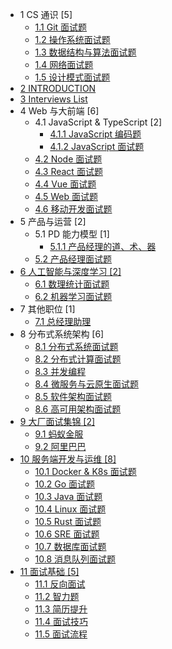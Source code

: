   - 1 CS 通识 [5]
    - [1.1 Git 面试题](/CS%20通识/Git%20面试题.md)
    - [1.2 操作系统面试题](/CS%20通识/操作系统面试题.md)
    - [1.3 数据结构与算法面试题](/CS%20通识/数据结构与算法面试题.md)
    - [1.4 网络面试题](/CS%20通识/网络面试题.md)
    - [1.5 设计模式面试题](/CS%20通识/设计模式面试题.md)
  - [2 INTRODUCTION](/INTRODUCTION.md)
  - [3 Interviews List](/Interviews-List.md)
  - 4 Web 与大前端 [6]
    - 4.1 JavaScript & TypeScript [2]
      - [4.1.1 JavaScript 编码题](/Web%20与大前端/JavaScript%20&%20TypeScript/JavaScript%20编码题.md)
      - [4.1.2 JavaScript 面试题](/Web%20与大前端/JavaScript%20&%20TypeScript/JavaScript%20面试题.md)
    - [4.2 Node 面试题](/Web%20与大前端/Node%20面试题.md)
    - [4.3 React 面试题](/Web%20与大前端/React%20面试题.md)
    - [4.4 Vue 面试题](/Web%20与大前端/Vue%20面试题.md)
    - [4.5 Web 面试题](/Web%20与大前端/Web%20面试题.md)
    - [4.6 移动开发面试题](/Web%20与大前端/移动开发面试题.md)
  - 5 产品与运营 [2]
    - 5.1 PD 能力模型 [1]
      - [5.1.1 产品经理的道、术、器](/产品与运营/PD%20能力模型/产品经理的道、术、器.md)
    - [5.2 产品经理面试题](/产品与运营/产品经理面试题.md)
  - [6 人工智能与深度学习 [2]](/人工智能与深度学习/README.md)
    - [6.1 数理统计面试题](/人工智能与深度学习/数理统计面试题.md)
    - [6.2 机器学习面试题](/人工智能与深度学习/机器学习面试题.md)
  - 7 其他职位 [1]
    - [7.1 总经理助理](/其他职位/总经理助理.md)
  - 8 分布式系统架构 [6]
    - [8.1 分布式系统面试题](/分布式系统架构/分布式系统面试题.md)
    - [8.2 分布式计算面试题](/分布式系统架构/分布式计算面试题.md)
    - [8.3 并发编程](/分布式系统架构/并发编程.md)
    - [8.4 微服务与云原生面试题](/分布式系统架构/微服务与云原生面试题.md)
    - [8.5 软件架构面试题](/分布式系统架构/软件架构面试题.md)
    - [8.6 高可用架构面试题](/分布式系统架构/高可用架构面试题.md)
  - [9 大厂面试集锦 [2]](/大厂面试集锦/README.md)
    - [9.1 蚂蚁金服](/大厂面试集锦/蚂蚁金服.md)
    - [9.2 阿里巴巴](/大厂面试集锦/阿里巴巴.md)
  - [10 服务端开发与运维 [8]](/服务端开发与运维/README.md)
    - [10.1 Docker & K8s 面试题](/服务端开发与运维/Docker%20&%20K8s%20面试题.md)
    - [10.2 Go 面试题](/服务端开发与运维/Go%20面试题.md)
    - [10.3 Java 面试题](/服务端开发与运维/Java%20面试题.md)
    - [10.4 Linux 面试题](/服务端开发与运维/Linux%20面试题.md)
    - [10.5 Rust 面试题](/服务端开发与运维/Rust%20面试题.md)
    - [10.6 SRE 面试题](/服务端开发与运维/SRE%20面试题.md)
    - [10.7 数据库面试题](/服务端开发与运维/数据库面试题.md)
    - [10.8 消息队列面试题](/服务端开发与运维/消息队列面试题.md)
  - [11 面试基础 [5]](/面试基础/README.md)
    - [11.1 反向面试](/面试基础/反向面试.md)
    - [11.2 智力题](/面试基础/智力题.md)
    - [11.3 简历提升](/面试基础/简历提升.md)
    - [11.4 面试技巧](/面试基础/面试技巧.md)
    - [11.5 面试流程](/面试基础/面试流程.md)